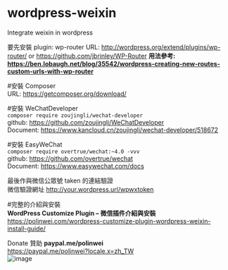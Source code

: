 # wordpress-weixin
Integrate weixin in wordpress

要先安裝 plugin: wp-router URL: http://wordpress.org/extend/plugins/wp-router/ or https://github.com/jbrinley/WP-Router 
**用法參考: https://ben.lobaugh.net/blog/35542/wordpress-creating-new-routes-custom-urls-with-wp-router**  

#安裝 Composer  
URL: https://getcomposer.org/download/

#安裝 WeChatDeveloper  
```composer require zoujingli/wechat-developer```  
github: https://github.com/zoujingli/WeChatDeveloper  
Document: https://www.kancloud.cn/zoujingli/wechat-developer/518672

#安裝 EasyWeChat  
```composer require overtrue/wechat:~4.0 -vvv```  
github: https://github.com/overtrue/wechat  
Document: https://www.easywechat.com/docs

最後作與微信公眾號 taken 的連結驗證  
微信驗證網址 http://your.wordpress.url/wpwxtoken  

#完整的介紹與安裝  
**WordPress Customize Plugin – 微信插件介紹與安裝**  
https://polinwei.com/wordpress-customize-plugin-wordpress-weixin-install-guide/

Donate 贊助
**paypal.me/polinwei**  
https://paypal.me/polinwei?locale.x=zh_TW  
![image](https://github.com/polinwei/wordpress-weixin/blob/master/images/weixin_pay_donate_polinwei.jpg)
 